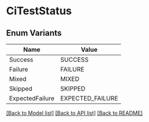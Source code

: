# CiTestStatus

## Enum Variants

| Name | Value |
|---- | -----|
| Success | SUCCESS |
| Failure | FAILURE |
| Mixed | MIXED |
| Skipped | SKIPPED |
| ExpectedFailure | EXPECTED_FAILURE |


[[Back to Model list]](../README.md#documentation-for-models) [[Back to API list]](../README.md#documentation-for-api-endpoints) [[Back to README]](../README.md)


